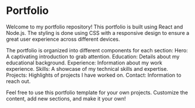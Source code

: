 # Portfolio

Welcome to my portfolio repository! This portfolio is built using React and Node.js. The styling is done using CSS with a responsive design to ensure a great user experience across different devices.

The portfolio is organized into different components for each section:
Hero: A captivating introduction to grab attention.
Education: Details about my educational background.
Experience: Information about my work experience.
Skills: A showcase of my technical skills and expertise.
Projects: Highlights of projects I have worked on.
Contact: Information to reach out.

Feel free to use this portfolio template for your own projects. Customize the content, add new sections, and make it your own!
